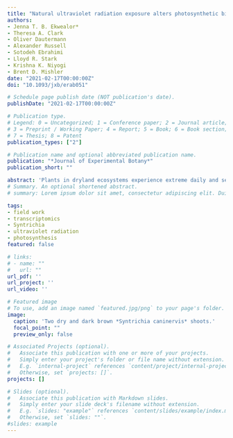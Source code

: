 ```yaml
---
title: "Natural ultraviolet radiation exposure alters photosynthetic biology and improves recovery from desiccation in a desert moss"
authors:
- Jenna T. B. Ekwealor*
- Theresa A. Clark
- Oliver Dautermann
- Alexander Russell
- Sotodeh Ebrahimi
- Lloyd R. Stark
- Krishna K. Niyogi
- Brent D. Mishler
date: "2021-02-17T00:00:00Z"
doi: "10.1093/jxb/erab051"

# Schedule page publish date (NOT publication's date).
publishDate: "2021-02-17T00:00:00Z"

# Publication type.
# Legend: 0 = Uncategorized; 1 = Conference paper; 2 = Journal article;
# 3 = Preprint / Working Paper; 4 = Report; 5 = Book; 6 = Book section;
# 7 = Thesis; 8 = Patent
publication_types: ["2"]

# Publication name and optional abbreviated publication name.
publication: "*Journal of Experimental Botany*"
publication_short: ""

abstract: 'Plants in dryland ecosystems experience extreme daily and seasonal fluctuations in light, temperature, and water availability. We used an *in situ* field experiment to uncover the effects of natural and reduced levels of ultraviolet radiation (UV) on maximum PSII quantum efficiency (*F*v/*F*m), relative abundance of photosynthetic pigments and antioxidants, and the transcriptome in the desiccation-tolerant desert moss *Syntrichia caninervis*. We tested the hypotheses that: (i) *S. caninervis* plants undergo sustained thermal quenching of light [non-photochemical quenching (NPQ)] while desiccated and after rehydration; (ii) a reduction of UV will result in improved recovery of Fv/Fm; but (iii) 1 year of UV removal will de-harden plants and increase vulnerability to UV damage, indicated by a reduction in *F*v/*F*m. All field-collected plants had extremely low *F*v/*F*m after initial rehydration but recovered over 8 d in lab-simulated winter conditions. UV-filtered plants had lower *F*v/*F*m during recovery, higher concentrations of photoprotective pigments and antioxidants such as zeaxanthin and tocopherols, and lower concentrations of neoxanthin and Chl b than plants exposed to near natural UV levels. Field-grown S. caninervis underwent sustained NPQ that took days to relax and for efficient photosynthesis to resume. Reduction of solar UV radiation adversely affected recovery of *F*v/*F*m following rehydration.'
# Summary. An optional shortened abstract.
# summary: Lorem ipsum dolor sit amet, consectetur adipiscing elit. Duis posuere tellus ac convallis placerat. Proin tincidunt magna sed ex sollicitudin condimentum.

tags:
- field work
- transcriptomics
- Syntrichia
- ultraviolet radiation
- photosynthesis
featured: false

# links:
# - name: ""
#   url: ""
url_pdf: ''
url_project: ''
url_video: ''

# Featured image
# To use, add an image named `featured.jpg/png` to your page's folder. 
image:
  caption: 'Two dry and dark brown *Syntrichia caninervis* shoots.'
  focal_point: ""
  preview_only: false

# Associated Projects (optional).
#   Associate this publication with one or more of your projects.
#   Simply enter your project's folder or file name without extension.
#   E.g. `internal-project` references `content/project/internal-project/index.md`.
#   Otherwise, set `projects: []`.
projects: []

# Slides (optional).
#   Associate this publication with Markdown slides.
#   Simply enter your slide deck's filename without extension.
#   E.g. `slides: "example"` references `content/slides/example/index.md`.
#   Otherwise, set `slides: ""`.
#slides: example
---
```


